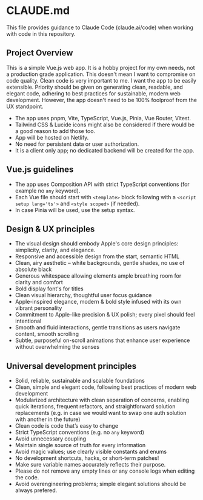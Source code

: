 # CLAUDE.md

This file provides guidance to Claude Code (claude.ai/code) when working with code in this repository.

## Project Overview

This is a simple Vue.js web app. It is a hobby project for my own needs, not a production grade application. This doesn't mean I want to compromise on code quality. Clean code is very important to me. I want the app to be easily extensible. Priority should be given on generating clean, readable, and elegant code, adhering to best practices for sustainable, modern web development. However, the app doesn't need to be 100% foolproof from the UX standpoint.

- The app uses pnpm, Vite, TypeScript, Vue.js, Pinia, Vue Router, Vitest.
- Tailwind CSS & Lucide icons might also be considered if there would be a good reason to add those too.
- App will be hosted on Netlify.
- No need for persistent data or user authorization.
- It is a client only app; no dedicated backend will be created for the app.

## Vue.js guidelines

- The app uses Composition API with strict TypeScript conventions (for example no `any` keyword).
- Each Vue file should start with `<template>` block following with a `<script setup lang='ts'>` and `<style scoped>` (if needed).
- In case Pinia will be used, use the setup syntax.

## Design & UX principles

- The visual design should embody Apple's core design principles: simplicity, clarity, and elegance.
- Responsive and accessible design from the start, semantic HTML
- Clean, airy aesthetic – white backgrounds, gentle shades, no use of absolute black
- Generous whitespace allowing elements ample breathing room for clarity and comfort
- Bold display font's for titles
- Clean visual hierarchy, thoughtful user focus guidance
- Apple-inspired elegance, modern & bold style infused with its own vibrant personality
- Commitment to Apple-like precision & UX polish; every pixel should feel intentional
- Smooth and fluid interactions, gentle transitions as users navigate content, smooth scrolling
- Subtle, purposeful on-scroll animations that enhance user experience without overwhelming the senses

## Universal development principles

- Solid, reliable, sustainable and scalable foundations
- Clean, simple and elegant code, following best practices of modern web development
- Modularized architecture with clean separation of concerns, enabling quick iterations, frequent refactors, and straightforward solution replacements (e.g. in case we would want to swap one auth solution with another in the future)
- Clean code is code that’s easy to change
- Strict TypeScript conventions (e.g. no `any` keyword)
- Avoid unnecessary coupling
- Maintain single source of truth for every information
- Avoid magic values; use clearly visible constants and enums
- No development shortcuts, hacks, or short-term patches!
- Make sure variable names accurately reflects their purpose.
- Please do not remove any empty lines or any console logs when editing the code.
- Avoid overengineering problems; simple elegant solutions should be always prefered.
